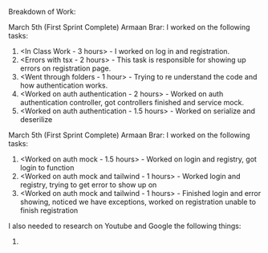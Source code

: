 Breakdown of Work:

March 5th (First Sprint Complete)
Armaan Brar:
I worked on the following tasks:

1. <In Class Work - 3 hours> - I worked on log in and registration.
2. <Errors with tsx - 2 hours> - This task is responsible for showing up errors on registration page.
3. <Went through folders - 1 hour> - Trying to re understand the code and how authentication works.
4. <Worked on auth authentication - 2 hours> - Worked on auth authentication controller, got controllers finished and service mock.
5. <Worked on auth authentication - 1.5 hours> - Worked on serialize and deserilize 

March 5th (First Sprint Complete)
Armaan Brar:
I worked on the following tasks:
1. <Worked on auth mock - 1.5 hours> - Worked on login and registry, got login to function
2. <Worked on auth mock and tailwind - 1 hours> - Worked login and registry, trying to get error to show up on 
3. <Worked on auth mock and tailwind - 1 hours> - Finished login and error showing, noticed we have exceptions, worked on registration unable to finish registration


I also needed to research on Youtube and Google the following things:

1. <Insert Video or Link to thing you needed to research>
